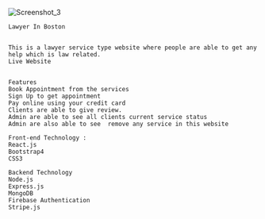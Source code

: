 ![Screenshot_3](https://user-images.githubusercontent.com/68232591/116664530-6b0da680-a9ba-11eb-9069-d80f0d9590ef.png)


    Lawyer In Boston


    This is a lawyer service type website where people are able to get any help which is law related.
    Live Website
     
     
    Features
    Book Appointment from the services
    Sign Up to get appointment
    Pay online using your credit card
    Clients are able to give review.
    Admin are able to see all clients current service status
    Admin are also able to see  remove any service in this website
    
    Front-end Technology :
    React.js
    Bootstrap4
    CSS3
    
    Backend Technology
    Node.js
    Express.js
    MongoDB
    Firebase Authentication
    Stripe.js
   

